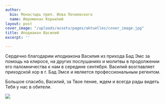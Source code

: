 ```yaml
---
author:
  bio: Монастырь преп. Иова Почаевского
  name: Иеромонах Корнилий
layout: post
cover_image: "/uploads/assets/pages/aktuelles/cover_image.jpg"
title: Иподиакон Василий
excerpt: ''

---
```

Сердечно благодарим иподиакона Василия из прихода Бад Эмс за помощь на клиросе, на других послушаниях и молитвы в продолжении его паломничества к нам в середине сентября. Василий возглавляет приходской хор в г. Бад Эмсе и является профессиональным регентом.

Большое спасибо, Василий, за Твое пение, ждем и всегда рады видеть Тебя у нас в обители.

![](https://res.cloudinary.com/hiobmon/image/upload/v1601057860/media/2020/cbfe67a7-c46a-43a2-9bc3-2c3ebd2ead22_dklwgk.jpg)